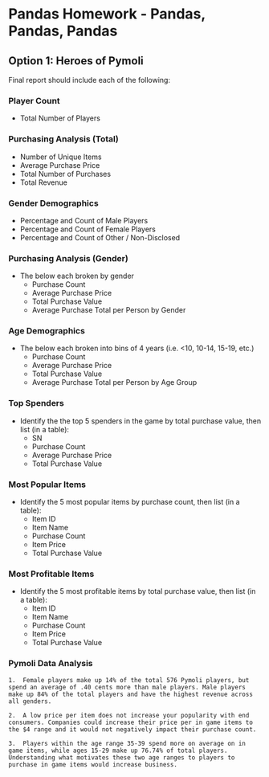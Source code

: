 # Pandas Homework - Pandas, Pandas, Pandas

## Option 1: Heroes of Pymoli

Final report should include each of the following:

### Player Count

* Total Number of Players

### Purchasing Analysis (Total)

* Number of Unique Items
* Average Purchase Price
* Total Number of Purchases
* Total Revenue

### Gender Demographics

* Percentage and Count of Male Players
* Percentage and Count of Female Players
* Percentage and Count of Other / Non-Disclosed

### Purchasing Analysis (Gender)

* The below each broken by gender
  * Purchase Count
  * Average Purchase Price
  * Total Purchase Value
  * Average Purchase Total per Person by Gender

### Age Demographics

* The below each broken into bins of 4 years (i.e. &lt;10, 10-14, 15-19, etc.)
  * Purchase Count
  * Average Purchase Price
  * Total Purchase Value
  * Average Purchase Total per Person by Age Group

### Top Spenders

* Identify the the top 5 spenders in the game by total purchase value, then list (in a table):
  * SN
  * Purchase Count
  * Average Purchase Price
  * Total Purchase Value

### Most Popular Items

* Identify the 5 most popular items by purchase count, then list (in a table):
  * Item ID
  * Item Name
  * Purchase Count
  * Item Price
  * Total Purchase Value

### Most Profitable Items

* Identify the 5 most profitable items by total purchase value, then list (in a table):
  * Item ID
  * Item Name
  * Purchase Count
  * Item Price
  * Total Purchase Value
  
  
### Pymoli Data Analysis
	1.	Female players make up 14% of the total 576 Pymoli players, but spend an average of .40 cents more than male players. Male players make up 84% of the total players and have the highest revenue across all genders. 
 
	2.	A low price per item does not increase your popularity with end consumers. Companies could increase their price per in game items to the $4 range and it would not negatively impact their purchase count. 
 
	3.	Players within the age range 35-39 spend more on average on in game items, while ages 15-29 make up 76.74% of total players. Understanding what motivates these two age ranges to players to purchase in game items would increase business. 



